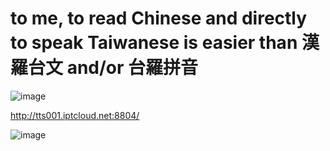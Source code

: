 # to me, to read Chinese and directly to speak Taiwanese is easier than 漢羅台文 and/or 台羅拼音
![image](https://github.com/twoutlook/my-machine-learning/assets/16488072/8a5ea401-e078-474e-b244-73d178677900)


http://tts001.iptcloud.net:8804/

![image](https://github.com/twoutlook/my-machine-learning/assets/16488072/40f1e7d2-e5c4-4c32-b5c7-01a123c3bf56)
